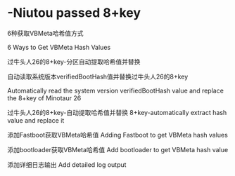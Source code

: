 # -Niutou passed 8+key
6种获取VBMeta哈希值方式

6 Ways to Get VBMeta Hash Values

过牛头人26的8+key-分区自动提取哈希值并替换

自动读取系统版本verifiedBootHash值并替换过牛头人26的8+key

Automatically read the system version verifiedBootHash value and replace the 8+key of Minotaur 26

过牛头人26的8+key-自动提取哈希值并替换
8+key-automatically extract hash value and replace it

添加Fastboot获取VBMeta哈希值
Adding Fastboot to get VBMeta hash values

添加bootloader获取VBMeta哈希值
Add bootloader to get VBMeta hash value

添加详细日志输出
Add detailed log output
